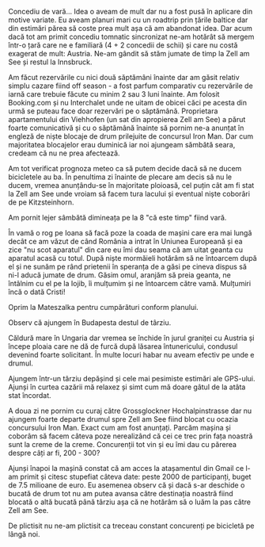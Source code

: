 Concediu de vară... Idea o aveam de mult dar nu a fost pusă în aplicare din motive variate. Eu aveam planuri mari cu un roadtrip prin țările baltice dar din estimări părea să coste prea mult așa că am abandonat idea. Dar acum dacă tot am primit concediu tomnatic sincronizat ne-am hotărât să mergem într-o țară care ne e familiară (4 + 2 concedii de schii) și care nu costă exagerat de mult: Austria. Ne-am gândit să stăm jumate de timp la Zell am See și restul la Innsbruck.

Am făcut rezervările cu nici două săptămâni înainte dar am găsit relativ simplu cazare fiind off season - a fost parfum comparativ cu rezervările de iarnă care trebuie făcute cu minim 2 sau 3 luni înainte. Am folosit Booking.com și nu Interchalet unde ne uitam de obicei căci pe acesta din urmă se puteau face doar rezervări pe o săptămână. Proprietara apartamentului din Viehhofen (un sat din apropierea Zell am See) a părut foarte comunicativă și cu o săptămână înainte să pornim ne-a anunțat în engleză de niște blocaje de drum prilejuite de concursul Iron Man. Dar cum majoritatea blocajelor erau duminică iar noi ajungeam sămbătă seara, credeam că nu ne prea afectează.

Am tot verificat prognoza meteo ca să putem decide dacă să ne ducem bicicletele au ba. În penultima zi înainte de plecare am decis să nu le ducem, vremea anunțându-se în majoritate ploioasă, cel puțin cât am fi stat la Zell am See unde vroiam să facem tura lacului și eventual niște coborâri de pe Kitzsteinhorn.

Am pornit lejer sâmbătă dimineața pe la 8 "că este timp" fiind vară.

În vamă o rog pe Ioana să facă poze la coada de mașini care era mai lungă decât ce am văzut de când România a intrat în Uniunea Europeană și ea zice "nu scot aparatul" din care eu îmi dau seama că am uitat geanta cu aparatul acasă cu totul. După niște mormăieli hotărâm să ne întoarcem după el și ne sunăm pe rând prietenii în speranța de a găsi pe cineva dispus să ni-l aducă jumate de drum. Găsim omul, aranjăm să preia geanta, ne întâlnim cu el pe la Iojib, îi mulțumim și ne întoarcem către vamă. Mulțumiri încă o dată Cristi!

Oprim la Mateszalka pentru cumpărături conform planului. 

Observ că ajungem în Budapesta destul de târziu. 

Căldură mare în Ungaria dar vremea se închide în jurul graniței cu Austria și începe ploaia care ne dă de furcă după lăsarea întunericului, condusul devenind foarte solicitant. În multe locuri habar nu aveam efectiv pe unde e drumul.

Ajungem într-un târziu depășind și cele mai pesimiste estimări ale GPS-ului. Ajunși în curtea cazării mă relaxez și simt cum mă doare gâtul de la atâta stat încordat. 

A doua zi ne pornim cu curaj către Grossglockner Hochalpinstrasse dar nu ajungem foarte departe drumul spre Zell am See fiind blocat cu ocazia concursului Iron Man. Exact cum am fost anunțați. Parcăm mașina și coborâm să facem câteva poze nerealizând că cei ce trec prin fața noastră sunt la creme de la creme. Concurenții tot vin și eu îmi dau cu părerea despre câți ar fi, 200 - 300?

Ajunși înapoi la mașină constat că am acces la atașamentul din Gmail ce l-am primit și citesc stupefiat câteva date: peste 2000 de participanți, buget de 7.5 milioane de euro. Eu asemenea observ că și dacă s-ar deschide o bucată de drum tot nu am putea avansa către destinația noastră fiind blocată o altă bucată până târziu așa că ne hotărâm să o luăm la pas către Zell am See. 

De plictisit nu ne-am plictisit ca treceau constant concurenți pe bicicletă pe lângă noi.
